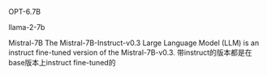 OPT-6.7B

llama-2-7b

Mistral-7B
The Mistral-7B-Instruct-v0.3 Large Language Model (LLM) is an instruct fine-tuned version of the Mistral-7B-v0.3.
带instruct的版本都是在base版本上instruct fine-tuned的
